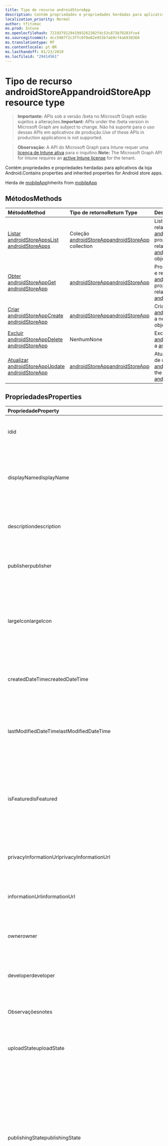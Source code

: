 ```yaml
---
title: Tipo de recurso androidStoreApp
description: Contém propriedades e propriedades herdadas para aplicativos da loja Android.
localization_priority: Normal
author: tfitzmac
ms.prod: Intune
ms.openlocfilehash: 721937912941993262302fdc53c873b70283fce4
ms.sourcegitcommit: dcc5907f2c3ffc0f0e82e953b7ab9cf4ab938360
ms.translationtype: MT
ms.contentlocale: pt-BR
ms.lasthandoff: 01/23/2019
ms.locfileid: "29414561"
---
```

# <a name="androidstoreapp-resource-type"></a><span data-ttu-id="5391b-103">Tipo de recurso androidStoreApp</span><span class="sxs-lookup"><span data-stu-id="5391b-103">androidStoreApp resource type</span></span>

> <span data-ttu-id="5391b-104">**Importante:** APIs sob a versão /beta no Microsoft Graph estão sujeitos a alterações.</span><span class="sxs-lookup"><span data-stu-id="5391b-104">**Important:** APIs under the /beta version in Microsoft Graph are subject to change.</span></span> <span data-ttu-id="5391b-105">Não há suporte para o uso dessas APIs em aplicativos de produção.</span><span class="sxs-lookup"><span data-stu-id="5391b-105">Use of these APIs in production applications is not supported.</span></span>

> <span data-ttu-id="5391b-106">**Observação:** A API do Microsoft Graph para Intune requer uma [licença de Intune ativa](https://go.microsoft.com/fwlink/?linkid=839381) para o inquilino.</span><span class="sxs-lookup"><span data-stu-id="5391b-106">**Note:** The Microsoft Graph API for Intune requires an [active Intune license](https://go.microsoft.com/fwlink/?linkid=839381) for the tenant.</span></span>

<span data-ttu-id="5391b-107">Contém propriedades e propriedades herdadas para aplicativos da loja Android.</span><span class="sxs-lookup"><span data-stu-id="5391b-107">Contains properties and inherited properties for Android store apps.</span></span>


<span data-ttu-id="5391b-108">Herda de [mobileApp](../resources/intune-apps-mobileapp.md)</span><span class="sxs-lookup"><span data-stu-id="5391b-108">Inherits from [mobileApp](../resources/intune-apps-mobileapp.md)</span></span>

## <a name="methods"></a><span data-ttu-id="5391b-109">Métodos</span><span class="sxs-lookup"><span data-stu-id="5391b-109">Methods</span></span>
|<span data-ttu-id="5391b-110">Método</span><span class="sxs-lookup"><span data-stu-id="5391b-110">Method</span></span>|<span data-ttu-id="5391b-111">Tipo de retorno</span><span class="sxs-lookup"><span data-stu-id="5391b-111">Return Type</span></span>|<span data-ttu-id="5391b-112">Descrição</span><span class="sxs-lookup"><span data-stu-id="5391b-112">Description</span></span>|
|:---|:---|:---|
|[<span data-ttu-id="5391b-113">Listar androidStoreApps</span><span class="sxs-lookup"><span data-stu-id="5391b-113">List androidStoreApps</span></span>](../api/intune-apps-androidstoreapp-list.md)|<span data-ttu-id="5391b-114">Coleção [androidStoreApp](../resources/intune-apps-androidstoreapp.md)</span><span class="sxs-lookup"><span data-stu-id="5391b-114">[androidStoreApp](../resources/intune-apps-androidstoreapp.md) collection</span></span>|<span data-ttu-id="5391b-115">Lista propriedades e relações dos objetos [androidStoreApp](../resources/intune-apps-androidstoreapp.md).</span><span class="sxs-lookup"><span data-stu-id="5391b-115">List properties and relationships of the [androidStoreApp](../resources/intune-apps-androidstoreapp.md) objects.</span></span>|
|[<span data-ttu-id="5391b-116">Obter androidStoreApp</span><span class="sxs-lookup"><span data-stu-id="5391b-116">Get androidStoreApp</span></span>](../api/intune-apps-androidstoreapp-get.md)|[<span data-ttu-id="5391b-117">androidStoreApp</span><span class="sxs-lookup"><span data-stu-id="5391b-117">androidStoreApp</span></span>](../resources/intune-apps-androidstoreapp.md)|<span data-ttu-id="5391b-118">Propriedades de leitura e relações do objeto [androidStoreApp](../resources/intune-apps-androidstoreapp.md).</span><span class="sxs-lookup"><span data-stu-id="5391b-118">Read properties and relationships of the [androidStoreApp](../resources/intune-apps-androidstoreapp.md) object.</span></span>|
|[<span data-ttu-id="5391b-119">Criar androidStoreApp</span><span class="sxs-lookup"><span data-stu-id="5391b-119">Create androidStoreApp</span></span>](../api/intune-apps-androidstoreapp-create.md)|[<span data-ttu-id="5391b-120">androidStoreApp</span><span class="sxs-lookup"><span data-stu-id="5391b-120">androidStoreApp</span></span>](../resources/intune-apps-androidstoreapp.md)|<span data-ttu-id="5391b-121">Cria um novo objeto [androidStoreApp](../resources/intune-apps-androidstoreapp.md).</span><span class="sxs-lookup"><span data-stu-id="5391b-121">Create a new [androidStoreApp](../resources/intune-apps-androidstoreapp.md) object.</span></span>|
|[<span data-ttu-id="5391b-122">Excluir androidStoreApp</span><span class="sxs-lookup"><span data-stu-id="5391b-122">Delete androidStoreApp</span></span>](../api/intune-apps-androidstoreapp-delete.md)|<span data-ttu-id="5391b-123">Nenhum</span><span class="sxs-lookup"><span data-stu-id="5391b-123">None</span></span>|<span data-ttu-id="5391b-124">Exclui um [androidStoreApp](../resources/intune-apps-androidstoreapp.md).</span><span class="sxs-lookup"><span data-stu-id="5391b-124">Deletes a [androidStoreApp](../resources/intune-apps-androidstoreapp.md).</span></span>|
|[<span data-ttu-id="5391b-125">Atualizar androidStoreApp</span><span class="sxs-lookup"><span data-stu-id="5391b-125">Update androidStoreApp</span></span>](../api/intune-apps-androidstoreapp-update.md)|[<span data-ttu-id="5391b-126">androidStoreApp</span><span class="sxs-lookup"><span data-stu-id="5391b-126">androidStoreApp</span></span>](../resources/intune-apps-androidstoreapp.md)|<span data-ttu-id="5391b-127">Atualiza as propriedades de um objeto [androidStoreApp](../resources/intune-apps-androidstoreapp.md).</span><span class="sxs-lookup"><span data-stu-id="5391b-127">Update the properties of a [androidStoreApp](../resources/intune-apps-androidstoreapp.md) object.</span></span>|

## <a name="properties"></a><span data-ttu-id="5391b-128">Propriedades</span><span class="sxs-lookup"><span data-stu-id="5391b-128">Properties</span></span>
|<span data-ttu-id="5391b-129">Propriedade</span><span class="sxs-lookup"><span data-stu-id="5391b-129">Property</span></span>|<span data-ttu-id="5391b-130">Tipo</span><span class="sxs-lookup"><span data-stu-id="5391b-130">Type</span></span>|<span data-ttu-id="5391b-131">Descrição</span><span class="sxs-lookup"><span data-stu-id="5391b-131">Description</span></span>|
|:---|:---|:---|
|<span data-ttu-id="5391b-132">id</span><span class="sxs-lookup"><span data-stu-id="5391b-132">id</span></span>|<span data-ttu-id="5391b-133">String</span><span class="sxs-lookup"><span data-stu-id="5391b-133">String</span></span>|<span data-ttu-id="5391b-134">Chave da entidade.</span><span class="sxs-lookup"><span data-stu-id="5391b-134">Key of the entity.</span></span> <span data-ttu-id="5391b-135">Herdado de [mobileApp](../resources/intune-apps-mobileapp.md)</span><span class="sxs-lookup"><span data-stu-id="5391b-135">Inherited from [mobileApp](../resources/intune-apps-mobileapp.md)</span></span>|
|<span data-ttu-id="5391b-136">displayName</span><span class="sxs-lookup"><span data-stu-id="5391b-136">displayName</span></span>|<span data-ttu-id="5391b-137">String</span><span class="sxs-lookup"><span data-stu-id="5391b-137">String</span></span>|<span data-ttu-id="5391b-138">O título do aplicativo importado ou definido pelo administrador.</span><span class="sxs-lookup"><span data-stu-id="5391b-138">The admin provided or imported title of the app.</span></span> <span data-ttu-id="5391b-139">Herdado de [mobileApp](../resources/intune-apps-mobileapp.md)</span><span class="sxs-lookup"><span data-stu-id="5391b-139">Inherited from [mobileApp](../resources/intune-apps-mobileapp.md)</span></span>|
|<span data-ttu-id="5391b-140">description</span><span class="sxs-lookup"><span data-stu-id="5391b-140">description</span></span>|<span data-ttu-id="5391b-141">String</span><span class="sxs-lookup"><span data-stu-id="5391b-141">String</span></span>|<span data-ttu-id="5391b-142">A descrição do aplicativo.</span><span class="sxs-lookup"><span data-stu-id="5391b-142">The description of the app.</span></span> <span data-ttu-id="5391b-143">Herdado de [mobileApp](../resources/intune-apps-mobileapp.md)</span><span class="sxs-lookup"><span data-stu-id="5391b-143">Inherited from [mobileApp](../resources/intune-apps-mobileapp.md)</span></span>|
|<span data-ttu-id="5391b-144">publisher</span><span class="sxs-lookup"><span data-stu-id="5391b-144">publisher</span></span>|<span data-ttu-id="5391b-145">String</span><span class="sxs-lookup"><span data-stu-id="5391b-145">String</span></span>|<span data-ttu-id="5391b-146">O publicador do aplicativo.</span><span class="sxs-lookup"><span data-stu-id="5391b-146">The publisher of the app.</span></span> <span data-ttu-id="5391b-147">Herdado de [mobileApp](../resources/intune-apps-mobileapp.md)</span><span class="sxs-lookup"><span data-stu-id="5391b-147">Inherited from [mobileApp](../resources/intune-apps-mobileapp.md)</span></span>|
|<span data-ttu-id="5391b-148">largeIcon</span><span class="sxs-lookup"><span data-stu-id="5391b-148">largeIcon</span></span>|[<span data-ttu-id="5391b-149">mimeContent</span><span class="sxs-lookup"><span data-stu-id="5391b-149">mimeContent</span></span>](../resources/intune-shared-mimecontent.md)|<span data-ttu-id="5391b-150">O ícone grande, a ser exibido nos detalhes do aplicativo e usado para o carregamento do ícone.</span><span class="sxs-lookup"><span data-stu-id="5391b-150">The large icon, to be displayed in the app details and used for upload of the icon.</span></span> <span data-ttu-id="5391b-151">Herdado de [mobileApp](../resources/intune-apps-mobileapp.md)</span><span class="sxs-lookup"><span data-stu-id="5391b-151">Inherited from [mobileApp](../resources/intune-apps-mobileapp.md)</span></span>|
|<span data-ttu-id="5391b-152">createdDateTime</span><span class="sxs-lookup"><span data-stu-id="5391b-152">createdDateTime</span></span>|<span data-ttu-id="5391b-153">DateTimeOffset</span><span class="sxs-lookup"><span data-stu-id="5391b-153">DateTimeOffset</span></span>|<span data-ttu-id="5391b-154">A data e a hora da criação do aplicativo.</span><span class="sxs-lookup"><span data-stu-id="5391b-154">The date and time the app was created.</span></span> <span data-ttu-id="5391b-155">Herdado de [mobileApp](../resources/intune-apps-mobileapp.md)</span><span class="sxs-lookup"><span data-stu-id="5391b-155">Inherited from [mobileApp](../resources/intune-apps-mobileapp.md)</span></span>|
|<span data-ttu-id="5391b-156">lastModifiedDateTime</span><span class="sxs-lookup"><span data-stu-id="5391b-156">lastModifiedDateTime</span></span>|<span data-ttu-id="5391b-157">DateTimeOffset</span><span class="sxs-lookup"><span data-stu-id="5391b-157">DateTimeOffset</span></span>|<span data-ttu-id="5391b-158">A data e a hora que o aplicativo foi modificado pela última vez.</span><span class="sxs-lookup"><span data-stu-id="5391b-158">The date and time the app was last modified.</span></span> <span data-ttu-id="5391b-159">Herdado de [mobileApp](../resources/intune-apps-mobileapp.md)</span><span class="sxs-lookup"><span data-stu-id="5391b-159">Inherited from [mobileApp](../resources/intune-apps-mobileapp.md)</span></span>|
|<span data-ttu-id="5391b-160">isFeatured</span><span class="sxs-lookup"><span data-stu-id="5391b-160">isFeatured</span></span>|<span data-ttu-id="5391b-161">Boolean</span><span class="sxs-lookup"><span data-stu-id="5391b-161">Boolean</span></span>|<span data-ttu-id="5391b-162">O valor que indica se o aplicativo está marcado como em destaque pelo administrador. Herdado de [mobileApp](../resources/intune-apps-mobileapp.md)</span><span class="sxs-lookup"><span data-stu-id="5391b-162">The value indicating whether the app is marked as featured by the admin. Inherited from [mobileApp](../resources/intune-apps-mobileapp.md)</span></span>|
|<span data-ttu-id="5391b-163">privacyInformationUrl</span><span class="sxs-lookup"><span data-stu-id="5391b-163">privacyInformationUrl</span></span>|<span data-ttu-id="5391b-164">String</span><span class="sxs-lookup"><span data-stu-id="5391b-164">String</span></span>|<span data-ttu-id="5391b-165">A URL da declaração de privacidade.</span><span class="sxs-lookup"><span data-stu-id="5391b-165">The privacy statement Url.</span></span> <span data-ttu-id="5391b-166">Herdado de [mobileApp](../resources/intune-apps-mobileapp.md)</span><span class="sxs-lookup"><span data-stu-id="5391b-166">Inherited from [mobileApp](../resources/intune-apps-mobileapp.md)</span></span>|
|<span data-ttu-id="5391b-167">informationUrl</span><span class="sxs-lookup"><span data-stu-id="5391b-167">informationUrl</span></span>|<span data-ttu-id="5391b-168">String</span><span class="sxs-lookup"><span data-stu-id="5391b-168">String</span></span>|<span data-ttu-id="5391b-169">A URL de informações adicionais.</span><span class="sxs-lookup"><span data-stu-id="5391b-169">The more information Url.</span></span> <span data-ttu-id="5391b-170">Herdado de [mobileApp](../resources/intune-apps-mobileapp.md)</span><span class="sxs-lookup"><span data-stu-id="5391b-170">Inherited from [mobileApp](../resources/intune-apps-mobileapp.md)</span></span>|
|<span data-ttu-id="5391b-171">owner</span><span class="sxs-lookup"><span data-stu-id="5391b-171">owner</span></span>|<span data-ttu-id="5391b-172">String</span><span class="sxs-lookup"><span data-stu-id="5391b-172">String</span></span>|<span data-ttu-id="5391b-173">O proprietário do conteúdo.</span><span class="sxs-lookup"><span data-stu-id="5391b-173">The owner of the app.</span></span> <span data-ttu-id="5391b-174">Herdado de [mobileApp](../resources/intune-apps-mobileapp.md)</span><span class="sxs-lookup"><span data-stu-id="5391b-174">Inherited from [mobileApp](../resources/intune-apps-mobileapp.md)</span></span>|
|<span data-ttu-id="5391b-175">developer</span><span class="sxs-lookup"><span data-stu-id="5391b-175">developer</span></span>|<span data-ttu-id="5391b-176">String</span><span class="sxs-lookup"><span data-stu-id="5391b-176">String</span></span>|<span data-ttu-id="5391b-177">O desenvolvedor do aplicativo.</span><span class="sxs-lookup"><span data-stu-id="5391b-177">The developer of the app.</span></span> <span data-ttu-id="5391b-178">Herdado de [mobileApp](../resources/intune-apps-mobileapp.md)</span><span class="sxs-lookup"><span data-stu-id="5391b-178">Inherited from [mobileApp](../resources/intune-apps-mobileapp.md)</span></span>|
|<span data-ttu-id="5391b-179">Observações</span><span class="sxs-lookup"><span data-stu-id="5391b-179">notes</span></span>|<span data-ttu-id="5391b-180">String</span><span class="sxs-lookup"><span data-stu-id="5391b-180">String</span></span>|<span data-ttu-id="5391b-181">Anotações para o aplicativo.</span><span class="sxs-lookup"><span data-stu-id="5391b-181">Notes for the app.</span></span> <span data-ttu-id="5391b-182">Herdado de [mobileApp](../resources/intune-apps-mobileapp.md)</span><span class="sxs-lookup"><span data-stu-id="5391b-182">Inherited from [mobileApp](../resources/intune-apps-mobileapp.md)</span></span>|
|<span data-ttu-id="5391b-183">uploadState</span><span class="sxs-lookup"><span data-stu-id="5391b-183">uploadState</span></span>|<span data-ttu-id="5391b-184">Int32</span><span class="sxs-lookup"><span data-stu-id="5391b-184">Int32</span></span>|<span data-ttu-id="5391b-185">O estado de carregamento.</span><span class="sxs-lookup"><span data-stu-id="5391b-185">The upload state.</span></span> <span data-ttu-id="5391b-186">Herdado de [mobileApp](../resources/intune-apps-mobileapp.md)</span><span class="sxs-lookup"><span data-stu-id="5391b-186">Inherited from [mobileApp](../resources/intune-apps-mobileapp.md)</span></span>|
|<span data-ttu-id="5391b-187">publishingState</span><span class="sxs-lookup"><span data-stu-id="5391b-187">publishingState</span></span>|[<span data-ttu-id="5391b-188">mobileAppPublishingState</span><span class="sxs-lookup"><span data-stu-id="5391b-188">mobileAppPublishingState</span></span>](../resources/intune-apps-mobileapppublishingstate.md)|<span data-ttu-id="5391b-189">O estado de publicação para o aplicativo.</span><span class="sxs-lookup"><span data-stu-id="5391b-189">The publishing state for the app.</span></span> <span data-ttu-id="5391b-190">O aplicativo não pode ser assinado, a menos que ele seja publicado.</span><span class="sxs-lookup"><span data-stu-id="5391b-190">The app cannot be assigned unless the app is published.</span></span> <span data-ttu-id="5391b-191">Herdada do [mobileApp](../resources/intune-apps-mobileapp.md).</span><span class="sxs-lookup"><span data-stu-id="5391b-191">Inherited from [mobileApp](../resources/intune-apps-mobileapp.md).</span></span> <span data-ttu-id="5391b-192">Os valores possíveis são: `notPublished`, `processing`, `published`.</span><span class="sxs-lookup"><span data-stu-id="5391b-192">Possible values are: `notPublished`, `processing`, `published`.</span></span>|
|<span data-ttu-id="5391b-193">isAssigned</span><span class="sxs-lookup"><span data-stu-id="5391b-193">isAssigned</span></span>|<span data-ttu-id="5391b-194">Boolean</span><span class="sxs-lookup"><span data-stu-id="5391b-194">Boolean</span></span>|<span data-ttu-id="5391b-195">O valor que indica se o aplicativo é atribuído a pelo menos um grupo.</span><span class="sxs-lookup"><span data-stu-id="5391b-195">The value indicating whether the app is assigned to at least one group.</span></span> <span data-ttu-id="5391b-196">Herdado de [mobileApp](../resources/intune-apps-mobileapp.md)</span><span class="sxs-lookup"><span data-stu-id="5391b-196">Inherited from [mobileApp](../resources/intune-apps-mobileapp.md)</span></span>|
|<span data-ttu-id="5391b-197">roleScopeTagIds</span><span class="sxs-lookup"><span data-stu-id="5391b-197">roleScopeTagIds</span></span>|<span data-ttu-id="5391b-198">String collection</span><span class="sxs-lookup"><span data-stu-id="5391b-198">String collection</span></span>|<span data-ttu-id="5391b-199">Lista de ids de marca de escopo para esse aplicativo móvel.</span><span class="sxs-lookup"><span data-stu-id="5391b-199">List of scope tag ids for this mobile app.</span></span> <span data-ttu-id="5391b-200">Herdado de [mobileApp](../resources/intune-apps-mobileapp.md)</span><span class="sxs-lookup"><span data-stu-id="5391b-200">Inherited from [mobileApp](../resources/intune-apps-mobileapp.md)</span></span>|
|<span data-ttu-id="5391b-201">packageId</span><span class="sxs-lookup"><span data-stu-id="5391b-201">packageId</span></span>|<span data-ttu-id="5391b-202">String</span><span class="sxs-lookup"><span data-stu-id="5391b-202">String</span></span>|<span data-ttu-id="5391b-203">O identificador do pacote.</span><span class="sxs-lookup"><span data-stu-id="5391b-203">The package identifier.</span></span>|
|<span data-ttu-id="5391b-204">appIdentifier</span><span class="sxs-lookup"><span data-stu-id="5391b-204">appIdentifier</span></span>|<span data-ttu-id="5391b-205">String</span><span class="sxs-lookup"><span data-stu-id="5391b-205">String</span></span>|<span data-ttu-id="5391b-206">O Nome da Identidade.</span><span class="sxs-lookup"><span data-stu-id="5391b-206">The Identity Name.</span></span>|
|<span data-ttu-id="5391b-207">appStoreUrl</span><span class="sxs-lookup"><span data-stu-id="5391b-207">appStoreUrl</span></span>|<span data-ttu-id="5391b-208">Cadeia de caracteres</span><span class="sxs-lookup"><span data-stu-id="5391b-208">String</span></span>|<span data-ttu-id="5391b-209">A URL da loja de aplicativos Android.</span><span class="sxs-lookup"><span data-stu-id="5391b-209">The Android app store URL.</span></span>|
|<span data-ttu-id="5391b-210">minimumSupportedOperatingSystem</span><span class="sxs-lookup"><span data-stu-id="5391b-210">minimumSupportedOperatingSystem</span></span>|[<span data-ttu-id="5391b-211">androidMinimumOperatingSystem</span><span class="sxs-lookup"><span data-stu-id="5391b-211">androidMinimumOperatingSystem</span></span>](../resources/intune-apps-androidminimumoperatingsystem.md)|<span data-ttu-id="5391b-212">O valor do sistema de operacional mínimo aplicável.</span><span class="sxs-lookup"><span data-stu-id="5391b-212">The value for the minimum applicable operating system.</span></span>|

## <a name="relationships"></a><span data-ttu-id="5391b-213">Relações</span><span class="sxs-lookup"><span data-stu-id="5391b-213">Relationships</span></span>
|<span data-ttu-id="5391b-214">Relação</span><span class="sxs-lookup"><span data-stu-id="5391b-214">Relationship</span></span>|<span data-ttu-id="5391b-215">Tipo</span><span class="sxs-lookup"><span data-stu-id="5391b-215">Type</span></span>|<span data-ttu-id="5391b-216">Descrição</span><span class="sxs-lookup"><span data-stu-id="5391b-216">Description</span></span>|
|:---|:---|:---|
|<span data-ttu-id="5391b-217">categories</span><span class="sxs-lookup"><span data-stu-id="5391b-217">categories</span></span>|<span data-ttu-id="5391b-218">Coleção [mobileAppCategory](../resources/intune-apps-mobileappcategory.md)</span><span class="sxs-lookup"><span data-stu-id="5391b-218">[mobileAppCategory](../resources/intune-apps-mobileappcategory.md) collection</span></span>|<span data-ttu-id="5391b-219">A lista de categorias para este aplicativo.</span><span class="sxs-lookup"><span data-stu-id="5391b-219">The list of categories for this app.</span></span> <span data-ttu-id="5391b-220">Herdado de [mobileApp](../resources/intune-apps-mobileapp.md)</span><span class="sxs-lookup"><span data-stu-id="5391b-220">Inherited from [mobileApp](../resources/intune-apps-mobileapp.md)</span></span>|
|<span data-ttu-id="5391b-221">assignments</span><span class="sxs-lookup"><span data-stu-id="5391b-221">assignments</span></span>|<span data-ttu-id="5391b-222">Coleção [mobileAppAssignment](../resources/intune-apps-mobileappassignment.md)</span><span class="sxs-lookup"><span data-stu-id="5391b-222">[mobileAppAssignment](../resources/intune-apps-mobileappassignment.md) collection</span></span>|<span data-ttu-id="5391b-223">A lista de atribuições de grupo para esse aplicativo móvel.</span><span class="sxs-lookup"><span data-stu-id="5391b-223">The list of group assignments for this mobile app.</span></span> <span data-ttu-id="5391b-224">Herdado de [mobileApp](../resources/intune-apps-mobileapp.md)</span><span class="sxs-lookup"><span data-stu-id="5391b-224">Inherited from [mobileApp](../resources/intune-apps-mobileapp.md)</span></span>|
|<span data-ttu-id="5391b-225">installSummary</span><span class="sxs-lookup"><span data-stu-id="5391b-225">installSummary</span></span>|[<span data-ttu-id="5391b-226">mobileAppInstallSummary</span><span class="sxs-lookup"><span data-stu-id="5391b-226">mobileAppInstallSummary</span></span>](../resources/intune-apps-mobileappinstallsummary.md)|<span data-ttu-id="5391b-227">Resumo de instalação do aplicativo móvel.</span><span class="sxs-lookup"><span data-stu-id="5391b-227">Mobile App Install Summary.</span></span> <span data-ttu-id="5391b-228">Herdado de [mobileApp](../resources/intune-apps-mobileapp.md)</span><span class="sxs-lookup"><span data-stu-id="5391b-228">Inherited from [mobileApp](../resources/intune-apps-mobileapp.md)</span></span>|
|<span data-ttu-id="5391b-229">deviceStatuses</span><span class="sxs-lookup"><span data-stu-id="5391b-229">deviceStatuses</span></span>|<span data-ttu-id="5391b-230">coleção [mobileAppInstallStatus](../resources/intune-apps-mobileappinstallstatus.md)</span><span class="sxs-lookup"><span data-stu-id="5391b-230">[mobileAppInstallStatus](../resources/intune-apps-mobileappinstallstatus.md) collection</span></span>|<span data-ttu-id="5391b-231">A lista de estados de instalação para esse aplicativo móvel.</span><span class="sxs-lookup"><span data-stu-id="5391b-231">The list of installation states for this mobile app.</span></span> <span data-ttu-id="5391b-232">Herdado de [mobileApp](../resources/intune-apps-mobileapp.md)</span><span class="sxs-lookup"><span data-stu-id="5391b-232">Inherited from [mobileApp](../resources/intune-apps-mobileapp.md)</span></span>|
|<span data-ttu-id="5391b-233">userStatuses</span><span class="sxs-lookup"><span data-stu-id="5391b-233">userStatuses</span></span>|<span data-ttu-id="5391b-234">coleção [userAppInstallStatus](../resources/intune-apps-userappinstallstatus.md)</span><span class="sxs-lookup"><span data-stu-id="5391b-234">[userAppInstallStatus](../resources/intune-apps-userappinstallstatus.md) collection</span></span>|<span data-ttu-id="5391b-235">A lista de estados de instalação para esse aplicativo móvel.</span><span class="sxs-lookup"><span data-stu-id="5391b-235">The list of installation states for this mobile app.</span></span> <span data-ttu-id="5391b-236">Herdado de [mobileApp](../resources/intune-apps-mobileapp.md)</span><span class="sxs-lookup"><span data-stu-id="5391b-236">Inherited from [mobileApp](../resources/intune-apps-mobileapp.md)</span></span>|

## <a name="json-representation"></a><span data-ttu-id="5391b-237">Representação JSON</span><span class="sxs-lookup"><span data-stu-id="5391b-237">JSON Representation</span></span>
<span data-ttu-id="5391b-238">Veja a seguir uma representação JSON do recurso.</span><span class="sxs-lookup"><span data-stu-id="5391b-238">Here is a JSON representation of the resource.</span></span>
<!-- {
  "blockType": "resource",
  "keyProperty": "id",
  "@odata.type": "microsoft.graph.androidStoreApp"
}
-->
``` json
{
  "@odata.type": "#microsoft.graph.androidStoreApp",
  "id": "String (identifier)",
  "displayName": "String",
  "description": "String",
  "publisher": "String",
  "largeIcon": {
    "@odata.type": "microsoft.graph.mimeContent",
    "type": "String",
    "value": "binary"
  },
  "createdDateTime": "String (timestamp)",
  "lastModifiedDateTime": "String (timestamp)",
  "isFeatured": true,
  "privacyInformationUrl": "String",
  "informationUrl": "String",
  "owner": "String",
  "developer": "String",
  "notes": "String",
  "uploadState": 1024,
  "publishingState": "String",
  "isAssigned": true,
  "roleScopeTagIds": [
    "String"
  ],
  "packageId": "String",
  "appIdentifier": "String",
  "appStoreUrl": "String",
  "minimumSupportedOperatingSystem": {
    "@odata.type": "microsoft.graph.androidMinimumOperatingSystem",
    "v4_0": true,
    "v4_0_3": true,
    "v4_1": true,
    "v4_2": true,
    "v4_3": true,
    "v4_4": true,
    "v5_0": true,
    "v5_1": true,
    "v6_0": true,
    "v7_0": true,
    "v7_1": true,
    "v8_0": true,
    "v8_1": true,
    "v9_0": true
  }
}
```




